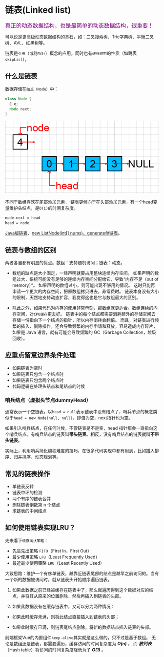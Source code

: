# 链表(Linked list)

<font color=purple size=4>真正的动态数据结构，也是最简单的动态数据结构，很重要！</font>

可以说是更高级动态数据结构的基石，如：二叉搜索树、Trie字典树、平衡二叉树、AVL、红黑树等。

链表是`引用`（或称`指针`）概念的应用。同时也有`递归结构`的性质（如跳表`skipList`）。

## 什么是链表

数据存储在`结点（Node）`中：

```java
class Node {
  E e;
  Node next;
}
```

![链表示意图](../../.imgs/linked_list.png)

不同于数组喜欢在尾部添加元素，
链表更倾向于在头部添加元素，有一个head变量维护头结点，是`O(1)`的时间复杂度。

```md
node.next = head
head = node
```

[Java版链表](https://github.com/vfa25/dataStructure-algorithm/blob/master/datastructure/src/linkedlist/LinkedList.java)、[new ListNode(int[] nums)，generate单链表](https://github.com/vfa25/dataStructure-algorithm/blob/master/datastructure/src/linkedlist/ListNode.java)。

## 链表与数组的区别

两者各自都有明显的优点。数组：支持随机访问；链表：动态。

- 数组的缺点是大小固定，一经声明就要占用整块连续内存空间。
如果声明的数组过大，系统可能没有足够的连续内存空间分配给它，导致“内存不足（out of memory）”。
如果声明的数组过小，则可能出现不够用的情况。
这时只能再申请一个更大的内存空间，把原数组拷贝进去，非常费时。
链表本身没有大小的限制，天然地支持动态扩容，我觉得这也是它与数组最大的区别。

- 除此之外，如果代码对内存的使用非常苛刻，那数组就更适合。数组连续的内存空间，对`CPU缓存`更友好。
链表中的每个结点都需要消耗额外的存储空间去存储一份指向下一个结点的指针，所以内存消耗会翻倍。
而且，对链表进行频繁的插入、删除操作，还会导致频繁的内存申请和释放，容易造成内存碎片，
如果是 Java 语言，就有可能会导致频繁的 GC（Garbage Collection，垃圾回收）。

## 应重点留意边界条件处理

- 如果链表为空时
- 如果链表只包含一个结点时
- 如果链表只包含两个结点时
- 代码逻辑在处理头结点和尾结点的时候

### 哨兵结点（虚拟头节点dummyHead）

通常表示一个空链表，以`head = null`表示链表中没有结点了，哨兵节点的概念类似于`head = new Node(null, null)`，即值为空，next指针也为空。

如果引入哨兵结点，在任何时候，不管链表是不是空，head 指针都会一直指向这个哨兵结点。有哨兵结点的链表叫**带头链表**。相反，没有哨兵结点的链表就叫**不带头链表**。

实际上，利用哨兵简化编程难度的技巧，在很多代码实现中都有用到，比如插入排序、归并排序、动态规划等。

## 常见的链表操作

- 单链表反转
- 链表中环的检测
- 两个有序的链表合并
- 删除链表倒数第 n 个结点
- 求链表的中间结点

## 如何使用链表实现LRU？

先来看下`缓存淘汰策略`：

- 先进先出策略 `FIFO`（First In，First Out）
- 最少使用策略 `LFU`（Least Frequently Used）
- 最近最少使用策略 `LRU`（Least Recently Used）

大致思路：维护一个有序单链表，越靠近链表尾部的结点是越早之前访问的。当有一个新的数据被访问时，就从链表头开始顺序遍历链表。

1. 如果此数据之前已经被缓存在链表中了，那么就遍历得到这个数据对应的结点，并将其从原来的位置删除，然后再插入到链表的头部。

2. 如果此数据没有在缓存链表中，又可以分为两种情况：

  - 如果此时缓存未满，则将此结点直接插入到链表的头部；

  - 如果此时缓存已满，则链表尾结点删除，将新的数据结点插入链表的头部。

前端框架Vue的内置组件`keep-alive`其实就是这么做的，只不过是基于数组。
无论是数组还是链表，都需要遍历，缓存访问的时间复杂度为 ***O(n)*** ，
而 ***散列表***（Hash table）将访问的时间复杂度降低为了 ***O(1)*** 。
